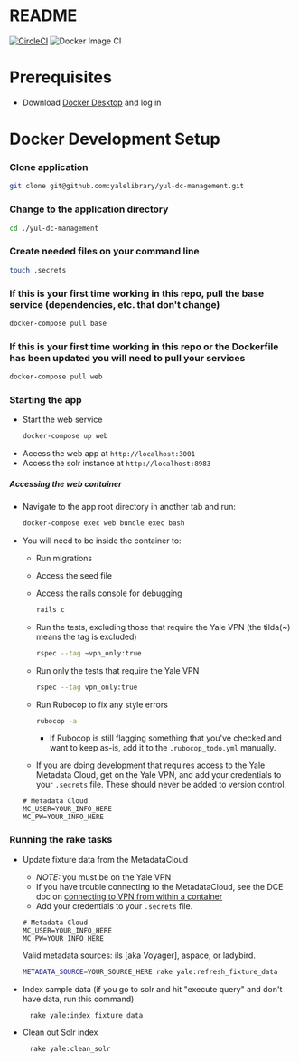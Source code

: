 # README
[![CircleCI](https://circleci.com/gh/yalelibrary/yul-dc-management/tree/master.svg?style=svg)](https://circleci.com/gh/yalelibrary/yul-dc-management/tree/master)
![Docker Image CI](https://github.com/yalelibrary/yul-dc-management/workflows/Docker%20Image%20CI/badge.svg)

# Prerequisites
- Download [Docker Desktop](https://www.docker.com/products/docker-desktop) and log in

# Docker Development Setup
### Clone application
```bash
git clone git@github.com:yalelibrary/yul-dc-management.git
```
### Change to the application directory
```bash
cd ./yul-dc-management
```
### Create needed files on your command line
```bash
touch .secrets
```

### If this is your first time working in this repo, pull the base service (dependencies, etc. that don't change)
  ``` bash
  docker-compose pull base
  ```

### If this is your first time working in this repo or the Dockerfile has been updated you will need to pull your services
  ``` bash
  docker-compose pull web
  ```

### Starting the app
- Start the web service
  ``` bash
  docker-compose up web
  ```
- Access the web app at `http://localhost:3001`
- Access the solr instance at `http://localhost:8983`

##### Accessing the web container
- Navigate to the app root directory in another tab and run:
  ``` bash
  docker-compose exec web bundle exec bash
  ```
- You will need to be inside the container to:
  - Run migrations
  - Access the seed file
  - Access the rails console for debugging
    ```bash
    rails c
    ```
  - Run the tests, excluding those that require the Yale VPN (the tilda(~) means the tag is excluded)
    ```bash
    rspec --tag ~vpn_only:true
    ```
  - Run only the tests that require the Yale VPN
    ```bash
    rspec --tag vpn_only:true
    ```
  - Run Rubocop to fix any style errors
    ```bash
    rubocop -a
    ```
    - If Rubocop is still flagging something that you've checked and want to keep as-is, add it to the `.rubocop_todo.yml` manually.

  - If you are doing development that requires access to the Yale Metadata Cloud, get on the Yale VPN, and add your credentials to your `.secrets` file. These should never be added to version control.
  ```
  # Metadata Cloud
  MC_USER=YOUR_INFO_HERE
  MC_PW=YOUR_INFO_HERE
  ```

### Running the rake tasks
  - Update fixture data from the MetadataCloud
    - _NOTE:_ you must be on the Yale VPN
    - If you have trouble connecting to the MetadataCloud, see the DCE doc on [connecting to VPN from within a container](https://curationexperts.github.io/playbook/tools/docker/containers.html)
    - Add your credentials to your `.secrets` file.
    ```
    # Metadata Cloud
    MC_USER=YOUR_INFO_HERE
    MC_PW=YOUR_INFO_HERE
    ```
    Valid metadata sources: ils [aka Voyager], aspace, or ladybird.

    ```bash
    METADATA_SOURCE=YOUR_SOURCE_HERE rake yale:refresh_fixture_data
    ```
  - Index sample data (if you go to solr and hit "execute query" and don't have data, run this command)
   ```bash
        rake yale:index_fixture_data
   ```
  - Clean out Solr index
   ```bash
        rake yale:clean_solr
   ```
